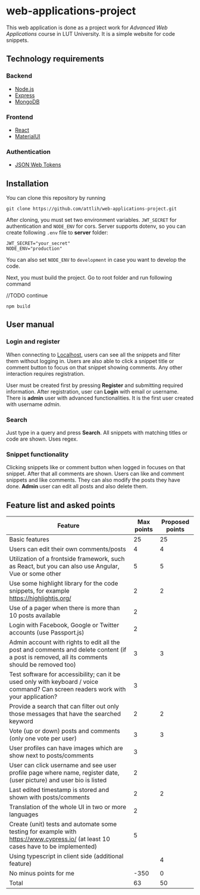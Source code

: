 # web-applications-project

This web application is done as a project work for *Advanced Web Applications* course in LUT University. It is a simple website for code snippets.

## Technology requirements
### Backend
* [Node.js](https://nodejs.org/en/)
* [Express](https://expressjs.com/)
* [MongoDB](https://www.mongodb.com/)

### Frontend
* [React](https://reactjs.org/)
* [MaterialUI](https://mui.com/)

### Authentication
* [JSON Web Tokens](https://jwt.io/)


## Installation

You can clone this repository by running

```
git clone https://github.com/attlih/web-applications-project.git
```

After cloning, you must set two environment variables. `JWT_SECRET` for authentication and `NODE_ENV` for cors. Server supports dotenv, so you can create following `.env` file to **server** folder:

``` 
JWT_SECRET="your_secret"
NODE_ENV="production"
```

You can also set `NODE_ENV` to `development` in case you want to develop the code.

Next, you must build the project. Go to root folder and run following command

 //TODO continue
```
npm build
```

## User manual
### Login and register
When connecting to [Localhost](http://localhost:3000), users can see all the snippets and filter them without logging in. Users are also able to click a snippet title or comment button to focus on that snippet showing comments. Any other interaction requires registration.

User must be created first by pressing **Register** and submitting required information. After registration, user can **Login** with email or username. There is **admin** user with advanced functionalities. It is the first user created with username *admin*.

### Search
Just type in a query and press **Search**. All snippets with matching titles or code are shown. Uses regex.  

### Snippet functionality
Clicking snippets like or comment button when logged in focuses on that snippet. After that all comments are shown.
Users can like and comment snippets and like comments. They can also modify the posts they have done. **Admin** user can edit all posts and also delete them.   



## Feature list and asked points
|  Feature | Max points   | Proposed points   |
|---|---|---|
|Basic features|  25 |  25 |
|  Users can edit their own comments/posts | 4  | 4  |
| Utilization of a frontside framework, such as React, but you can also use Angular, Vue or some other | 5 | 5 |
| Use some highlight library for the code snippets, for example https://highlightjs.org/ | 2 | 2 |
|  Use of a pager when there is more than 10 posts available|  2 |   |
|  Login with Facebook, Google or Twitter accounts (use Passport.js) |  2 |   |
|  Admin account with rights to edit all the post and comments and delete content (if a post is removed, all its comments should be removed too) |3   |  3 |
|   Test software for accessibility; can it be used only with keyboard / voice command? Can screen readers work with your application?| 3  |   |
| Provide a search that can filter out only those messages that have the searched keyword  | 2 | 2 |
|  Vote (up or down) posts and comments (only one vote per user) |  3 |  3 |
|  User profiles can have images which are show next to posts/comments |  3 |   |
|  User can click username and see user profile page where name, register date, (user picture) and user bio is listed |  2 |   |
| Last edited timestamp is stored and shown with posts/comments  | 2  | 2  |
|Translation of the whole UI in two or more languages| 2| |
|  Create (unit) tests and automate some testing for example with https://www.cypress.io/ (at least 10 cases have to be implemented) | 5  |   |
| Using typescript in client side (additional feature) |  | 4 |
|No minus points for me|-350 | 0|
| Total| 63| 50 |

